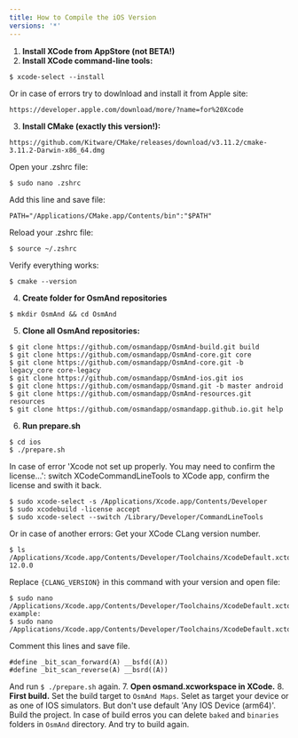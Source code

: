 ```yaml
---
title: How to Compile the iOS Version
versions: '*'
---
```


1. **Install XCode from AppStore (not BETA!)**
2. **Install XCode command-line tools:** 
```
$ xcode-select --install
```
Or in case of errors try to dowlnload and install it from Apple site:
```
https://developer.apple.com/download/more/?name=for%20Xcode
```
3. **Install CMake (exactly this version!):**
```
https://github.com/Kitware/CMake/releases/download/v3.11.2/cmake-3.11.2-Darwin-x86_64.dmg
```
Open your .zshrc file: 
```
$ sudo nano .zshrc
```
Add this line and save file: 
```
PATH="/Applications/CMake.app/Contents/bin":"$PATH"
```
Reload your .zshrc file: 
```
$ source ~/.zshrc
```
Verify everything works: 
```
$ cmake --version
```
4. **Create folder for OsmAnd repositories**
```
$ mkdir OsmAnd && cd OsmAnd
```
5. **Clone all OsmAnd repositories:**
```
$ git clone https://github.com/osmandapp/OsmAnd-build.git build
$ git clone https://github.com/osmandapp/OsmAnd-core.git core
$ git clone https://github.com/osmandapp/OsmAnd-core.git -b legacy_core core-legacy
$ git clone https://github.com/osmandapp/OsmAnd-ios.git ios
$ git clone https://github.com/osmandapp/Osmand.git -b master android
$ git clone https://github.com/osmandapp/OsmAnd-resources.git resources
$ git clone https://github.com/osmandapp/osmandapp.github.io.git help
```
6. **Run prepare.sh**
```
$ cd ios
$ ./prepare.sh
```
In case of error 'Xcode not set up properly. You may need to confirm the license...':
switch XCodeCommandLineTools to XCode app, confirm the license and swith it back.

```
$ sudo xcode-select -s /Applications/Xcode.app/Contents/Developer
$ sudo xcodebuild -license accept
$ sudo xcode-select --switch /Library/Developer/CommandLineTools

```
Or in case of another errors:
Get your XCode CLang version number.
```
$ ls /Applications/Xcode.app/Contents/Developer/Toolchains/XcodeDefault.xctoolchain/usr/lib/clang/
12.0.0
```
Replace `{CLANG_VERSION}` in this command with your version and open file:
```
$ sudo nano /Applications/Xcode.app/Contents/Developer/Toolchains/XcodeDefault.xctoolchain/usr/lib/clang/{CLANG_VERSION}/include/ia32intrin.h
example:
$ sudo nano /Applications/Xcode.app/Contents/Developer/Toolchains/XcodeDefault.xctoolchain/usr/lib/clang/12.0.0/include/ia32intrin.h
```
Comment this lines and save file.
```
#define _bit_scan_forward(A) __bsfd((A))
#define _bit_scan_reverse(A) __bsrd((A))
```
And run `$ ./prepare.sh` again.
7. **Open osmand.xcworkspace in XCode.**
8. **First build.**
Set the build target to `OsmAnd Maps`. 
Selet as target your device or as one of IOS simulators. But don't use default 'Any IOS Device (arm64)'. 
Build the project.
In case of build erros you can delete `baked` and `binaries` folders in `OsmAnd` directory. And try to build again.

